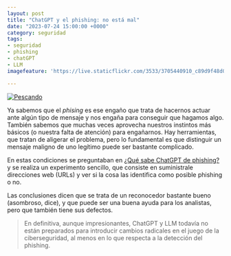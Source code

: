 ```yaml
---
layout: post
title: "ChatGPT y el phishing: no está mal"
date: "2023-07-24 15:00:00 +0000"
category: seguridad
tags:
- seguridad
- phishing
- chatGPT
- LLM
imagefeature: 'https://live.staticflickr.com/3533/3705440910_c89d9f48d0.jpg'

---
```

<a href="https://www.flickr.com/photos/fernand0/3705440910/" title="Pescando "><img src="https://live.staticflickr.com/3533/3705440910_c89d9f48d0.jpg" alt="Pescando " class="img-responsive img-centered"></a>

Ya sabemos que el *phising* es ese engaño que trata de hacernos actuar ante algún tipo de mensaje y nos engaña para conseguir que hagamos algo. También sabemos que muchas veces aprovecha nuestros instintos más básicos (o nuestra falta de atención) para engañarnos.
Hay herramientas, que tratan de aligerar el problema, pero lo fundamental es que distinguir un mensaje maligno de uno legítimo puede ser bastante complicado.

En estas condiciones se preguntaban en [¿Qué sabe ChatGPT de phishing?](https://securelist.lat/chatgpt-anti-phishing/97890/) y se realiza un experimento sencillo, que consiste en suministrale direcciones web (URLs) y ver si la cosa las identifica como posible phishing o no.


Las conclusiones dicen que se trata de un reconocedor bastante bueno (asombroso, dice), y que puede ser una buena ayuda para los analistas, pero que también tiene sus defectos.

> En definitiva, aunque impresionantes, ChatGPT y LLM todavía no están preparados para introducir cambios radicales en el juego de la ciberseguridad, al menos en lo que respecta a la detección del phishing. 
